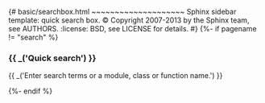 {\# basic/searchbox.html ~~~~~~~~~~~~~~~~~~~~ Sphinx sidebar template: quick search box. :copyright: Copyright 2007-2013 by the Sphinx team, see AUTHORS. :license: BSD, see LICENSE for details. \#} {%- if pagename != "search" %}

### {{ \_('Quick search') }}

{{ \_('Enter search terms or a module, class or function name.') }}

{%- endif %}
